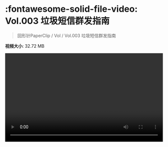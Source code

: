 # :fontawesome-solid-file-video: Vol.003 垃圾短信群发指南

> 回形针PaperClip / Vol / Vol.003 垃圾短信群发指南

**视频大小**: 32.72 MB

<video id="V-ac9a75ae65c01d46a992bd9846ee8cf5" width="512" height="288" preload="none" playsinline webkit-playsinline></video>